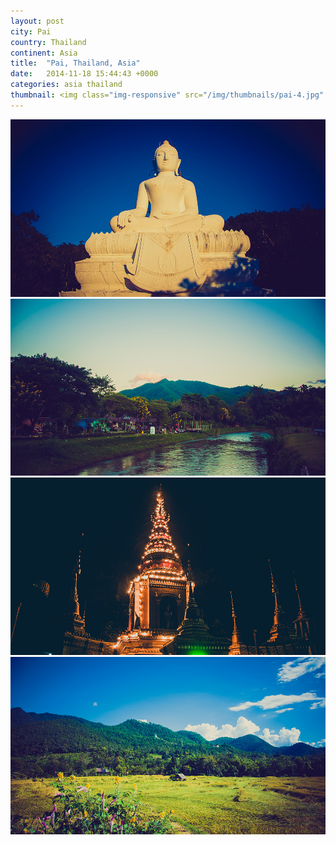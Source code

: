 ```yaml
---
layout: post
city: Pai
country: Thailand
continent: Asia
title:  "Pai, Thailand, Asia"
date:   2014-11-18 15:44:43 +0000
categories: asia thailand
thumbnail: <img class="img-responsive" src="/img/thumbnails/pai-4.jpg" alt="Pai Thailand" />
---
```


<div class="img-container">
	<img class="img-responsive" src="/img/countries/thailand/pai-1.jpg" alt="Pai, Thailand, Asia"/>
	<img class="img-responsive" src="/img/countries/thailand/pai-2.jpg" alt="Pai, Thailand, Asia"/>
	<img class="img-responsive" src="/img/countries/thailand/pai-3.jpg" alt="Pai, Thailand, Asia"/>
	<img class="img-responsive" src="/img/countries/thailand/pai-4.jpg" alt="Pai, Thailand, Asia"/>
</div>
